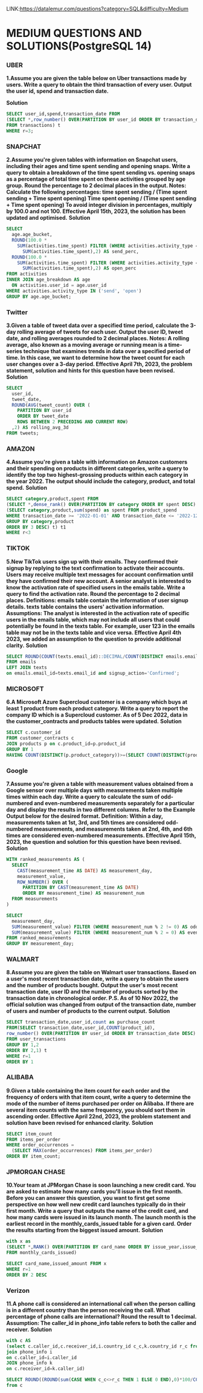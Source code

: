 LINK:https://datalemur.com/questions?category=SQL&difficulty=Medium

# MEDIUM QUESTIONS AND SOLUTIONS(PostgreSQL 14)

### UBER
**1.Assume you are given the table below on Uber transactions made by users. Write a query to obtain the third transaction of every user. Output the user id, spend and transaction date.**

**Solution**
```sql
SELECT user_id,spend,transaction_date FROM
(SELECT *,row_number() OVER(PARTITION BY user_id ORDER BY transaction_date) r
FROM transactions) t
WHERE r=3;
```

### SNAPCHAT
**2.Assume you're given tables with information on Snapchat users, including their ages and time spent sending and opening snaps.
Write a query to obtain a breakdown of the time spent sending vs. opening snaps as a percentage of total time spent on these activities grouped by age group. Round the percentage to 2 decimal places in the output.
Notes:
Calculate the following percentages:
time spent sending / (Time spent sending + Time spent opening)
Time spent opening / (Time spent sending + Time spent opening)
To avoid integer division in percentages, multiply by 100.0 and not 100.
Effective April 15th, 2023, the solution has been updated and optimised.**
**Solution**
```sql
SELECT 
  age.age_bucket, 
  ROUND(100.0 * 
    SUM(activities.time_spent) FILTER (WHERE activities.activity_type = 'send')/
      SUM(activities.time_spent),2) AS send_perc, 
  ROUND(100.0 * 
    SUM(activities.time_spent) FILTER (WHERE activities.activity_type = 'open')/
      SUM(activities.time_spent),2) AS open_perc
FROM activities
INNER JOIN age_breakdown AS age 
  ON activities.user_id = age.user_id 
WHERE activities.activity_type IN ('send', 'open') 
GROUP BY age.age_bucket;
```

### Twitter
**3.Given a table of tweet data over a specified time period, calculate the 3-day rolling average of tweets for each user. Output the user ID, tweet date, and rolling averages rounded to 2 decimal places.
Notes:
A rolling average, also known as a moving average or running mean is a time-series technique that examines trends in data over a specified period of time.
In this case, we want to determine how the tweet count for each user changes over a 3-day period.
Effective April 7th, 2023, the problem statement, solution and hints for this question have been revised.**
**Solution**
```sql
SELECT    
  user_id,    
  tweet_date,   
  ROUND(AVG(tweet_count) OVER (
    PARTITION BY user_id     
    ORDER BY tweet_date     
    ROWS BETWEEN 2 PRECEDING AND CURRENT ROW)
  ,2) AS rolling_avg_3d
FROM tweets;
```

### AMAZON
**4.Assume you're given a table with information on Amazon customers and their spending on products in different categories, write a query to identify the top two highest-grossing products within each category in the year 2022. The output should include the category, product, and total spend.**
**Solution**
```sql
SELECT category,product,spent FROM
(SELECT *,dense_rank() OVER(PARTITION BY category ORDER BY spent DESC) r FROM 
(SELECT category,product,sum(spend) as spent FROM product_spend
WHERE transaction_date >= '2022-01-01' AND transaction_date <= '2022-12-31' 
GROUP BY category,product
ORDER BY 3 DESC) t) t1
WHERE r<3
```

### TIKTOK
**5.New TikTok users sign up with their emails. They confirmed their signup by replying to the text confirmation to activate their accounts. Users may receive multiple text messages for account confirmation until they have confirmed their new account.
A senior analyst is interested to know the activation rate of specified users in the emails table. Write a query to find the activation rate. Round the percentage to 2 decimal places.
Definitions:
emails table contain the information of user signup details.
texts table contains the users' activation information.
Assumptions:
The analyst is interested in the activation rate of specific users in the emails table, which may not include all users that could potentially be found in the texts table.
For example, user 123 in the emails table may not be in the texts table and vice versa.
Effective April 4th 2023, we added an assumption to the question to provide additional clarity.**
**Solution**
```sql
SELECT ROUND(COUNT(texts.email_id)::DECIMAL/COUNT(DISTINCT emails.email_id),2) AS activation_rate
FROM emails
LEFT JOIN texts
on emails.email_id=texts.email_id and signup_action='Confirmed';
```

### MICROSOFT
**6.A Microsoft Azure Supercloud customer is a company which buys at least 1 product from each product category.
Write a query to report the company ID which is a Supercloud customer.
As of 5 Dec 2022, data in the customer_contracts and products tables were updated.**
**Solution**
```sql
SELECT c.customer_id
FROM customer_contracts c
JOIN products p on c.product_id=p.product_id
GROUP BY 1
HAVING COUNT(DISTINCT(p.product_category))>=(SELECT COUNT(DISTINCT(product_category)) FROM products);
```

### Google
**7.Assume you're given a table with measurement values obtained from a Google sensor over multiple days with measurements taken multiple times within each day.
Write a query to calculate the sum of odd-numbered and even-numbered measurements separately for a particular day and display the results in two different columns. Refer to the Example Output below for the desired format.
Definition:
Within a day, measurements taken at 1st, 3rd, and 5th times are considered odd-numbered measurements, and measurements taken at 2nd, 4th, and 6th times are considered even-numbered measurements.
Effective April 15th, 2023, the question and solution for this question have been revised.**
**Solution**
```sql
WITH ranked_measurements AS (
  SELECT 
    CAST(measurement_time AS DATE) AS measurement_day, 
    measurement_value, 
    ROW_NUMBER() OVER (
      PARTITION BY CAST(measurement_time AS DATE) 
      ORDER BY measurement_time) AS measurement_num 
  FROM measurements
) 

SELECT 
  measurement_day, 
  SUM(measurement_value) FILTER (WHERE measurement_num % 2 != 0) AS odd_sum, 
  SUM(measurement_value) FILTER (WHERE measurement_num % 2 = 0) AS even_sum 
FROM ranked_measurements
GROUP BY measurement_day;
```

### WALMART
**8.Assume you are given the table on Walmart user transactions. Based on a user's most recent transaction date, write a query to obtain the users and the number of products bought.
Output the user's most recent transaction date, user ID and the number of products sorted by the transaction date in chronological order.
P.S. As of 10 Nov 2022, the official solution was changed from output of the transaction date, number of users and number of products to the current output.**
**Solution**
```sql
SELECT transaction_date,user_id,count as purchase_count 
FROM(SELECT transaction_date,user_id,COUNT(product_id),
row_number() OVER(PARTITION BY user_id ORDER BY transaction_date DESC) r
FROM user_transactions
GROUP BY 1,2
ORDER BY 2,1) t
WHERE r=1
ORDER BY 1
```

### ALIBABA
**9.Given a table containing the item count for each order and the frequency of orders with that item count, write a query to determine the mode of the number of items purchased per order on Alibaba. If there are several item counts with the same frequency, you should sort them in ascending order.
Effective April 22nd, 2023, the problem statement and solution have been revised for enhanced clarity.**
**Solution**
```sql
SELECT item_count
FROM items_per_order
WHERE order_occurrences = 
  (SELECT MAX(order_occurrences) FROM items_per_order)
ORDER BY item_count;
```

### JPMORGAN CHASE
**10.Your team at JPMorgan Chase is soon launching a new credit card. You are asked to estimate how many cards you'll issue in the first month.
Before you can answer this question, you want to first get some perspective on how well new credit card launches typically do in their first month.
Write a query that outputs the name of the credit card, and how many cards were issued in its launch month. The launch month is the earliest record in the monthly_cards_issued table for a given card. Order the results starting from the biggest issued amount.**
**Solution**
```sql
with x as
(SELECT *,RANK() OVER(PARTITION BY card_name ORDER BY issue_year,issue_month) r 
FROM monthly_cards_issued)

SELECT card_name,issued_amount FROM x
WHERE r=1
ORDER BY 2 DESC
```

### Verizon
**11.A phone call is considered an international call when the person calling is in a different country than the person receiving the call.
What percentage of phone calls are international? Round the result to 1 decimal.
Assumption:
The caller_id in phone_info table refers to both the caller and receiver.**
**Solution**
```sql
with c AS
(select c.caller_id,c.receiver_id,i.country_id c_c,k.country_id r_c from phone_calls c
join phone_info i
on c.caller_id=i.caller_id
JOIN phone_info k
on c.receiver_id=k.caller_id)

SELECT ROUND((ROUND(sum(CASE WHEN c_c<>r_c THEN 1 ELSE 0 END),0)*100/COUNT(*)),1)
from c
```

